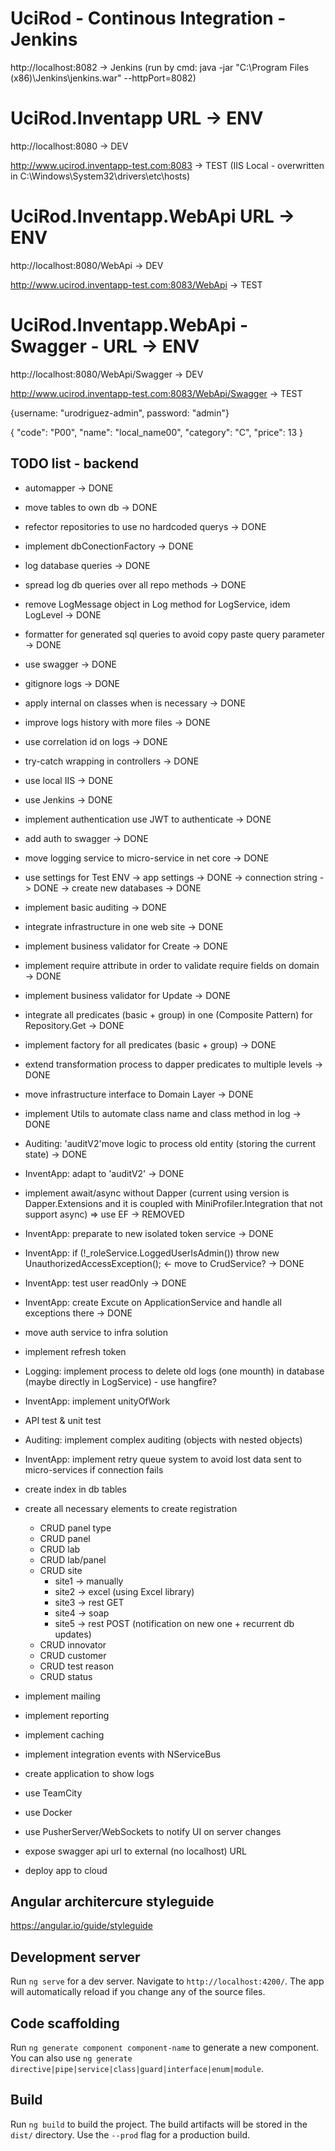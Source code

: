# UciRod - Continous Integration - Jenkins
http://localhost:8082 -> Jenkins (run by cmd: java -jar "C:\Program Files (x86)\Jenkins\jenkins.war" --httpPort=8082)

# UciRod.Inventapp URL -> ENV
http://localhost:8080 -> DEV

http://www.ucirod.inventapp-test.com:8083 -> TEST (IIS Local - overwritten in C:\Windows\System32\drivers\etc\hosts)

# UciRod.Inventapp.WebApi URL -> ENV
http://localhost:8080/WebApi -> DEV

http://www.ucirod.inventapp-test.com:8083/WebApi -> TEST

# UciRod.Inventapp.WebApi - Swagger - URL -> ENV
http://localhost:8080/WebApi/Swagger -> DEV

http://www.ucirod.inventapp-test.com:8083/WebApi/Swagger -> TEST

{username: "urodriguez-admin", password: "admin"}

{
  "code": "P00",
  "name": "local_name00",
  "category": "C",
  "price": 13
}

## TODO list - backend
* automapper -> DONE
* move tables to own db -> DONE
* refector repositories to use no hardcoded querys -> DONE
* implement dbConectionFactory -> DONE 
* log database queries -> DONE
* spread log db queries over all repo methods -> DONE
* remove LogMessage object in Log method for LogService, idem LogLevel -> DONE
* formatter for generated sql queries to avoid copy paste query parameter -> DONE
* use swagger -> DONE
* gitignore logs -> DONE
* apply internal on classes when is necessary -> DONE
* improve logs history with more files -> DONE
* use correlation id on logs -> DONE
* try-catch wrapping in controllers -> DONE
* use local IIS -> DONE
* use Jenkins -> DONE
* implement authentication use JWT to authenticate -> DONE
* add auth to swagger -> DONE
* move logging service to micro-service in net core -> DONE
* use settings for Test ENV
    -> app settings -> DONE
    -> connection string -> DONE
        -> create new databases -> DONE
* implement basic auditing -> DONE
* integrate infrastructure in one web site -> DONE
* implement business validator for Create -> DONE
* implement require attribute in order to validate require fields on domain -> DONE
* implement business validator for Update -> DONE
* integrate all predicates (basic + group) in one (Composite Pattern) for Repository.Get -> DONE
* implement factory for all predicates (basic + group) -> DONE
* extend transformation process to dapper predicates to multiple levels -> DONE
* move infrastructure interface to Domain Layer -> DONE
* implement Utils to automate class name and class method in log -> DONE
* Auditing: 'auditV2'move logic to process old entity (storing the current state) -> DONE
* InventApp: adapt to 'auditV2' -> DONE
* implement await/async without Dapper (current using version is Dapper.Extensions and it is coupled with MiniProfiler.Integration that not support async) => use EF -> REMOVED
* InventApp: preparate to new isolated token service -> DONE
* InventApp: if (!_roleService.LoggedUserIsAdmin()) throw new UnauthorizedAccessException(); <- move to CrudService? -> DONE
* InventApp: test user readOnly -> DONE
* InventApp: create Excute on ApplicationService and handle all exceptions there -> DONE

* move auth service to infra solution
* implement refresh token
* Logging: implement process to delete old logs (one mounth) in database (maybe directly in LogService) - use hangfire?
* InventApp: implement unityOfWork
* API test & unit test
* Auditing: implement complex auditing (objects with nested objects) 
* InventApp: implement retry queue system to avoid lost data sent to micro-services if connection fails
* create index in db tables
* create all necessary elements to create registration
  * CRUD panel type
  * CRUD panel
  * CRUD lab
  * CRUD lab/panel
  * CRUD site 
    * site1 -> manually
    * site2 -> excel (using Excel library)
    * site3 -> rest GET
    * site4 -> soap
    * site5 -> rest POST (notification on new one + recurrent db updates)
  * CRUD innovator
  * CRUD customer
  * CRUD test reason
  * CRUD status
* implement mailing
* implement reporting
* implement caching
* implement integration events with NServiceBus
* create application to show logs
* use TeamCity
* use Docker
* use PusherServer/WebSockets to notify UI on server changes
* expose swagger api url to external (no localhost) URL 
* deploy app to cloud 

## Angular architercure styleguide

https://angular.io/guide/styleguide

## Development server

Run `ng serve` for a dev server. Navigate to `http://localhost:4200/`. The app will automatically reload if you change any of the source files.

## Code scaffolding

Run `ng generate component component-name` to generate a new component. You can also use `ng generate directive|pipe|service|class|guard|interface|enum|module`.

## Build

Run `ng build` to build the project. The build artifacts will be stored in the `dist/` directory. Use the `--prod` flag for a production build.